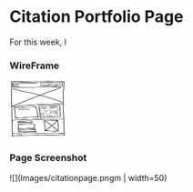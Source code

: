 # Citation Portfolio Page 

For this week, I 

### WireFrame 

<img src="Images/Citation-Wireframe.jpg" width="100" height="100">


### Page Screenshot
![](Images/citationpage.pngm | width=50)

